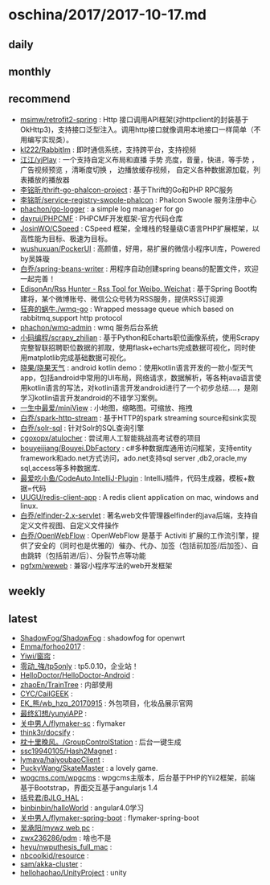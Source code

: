 # oschina/2017/2017-10-17.md



## daily



## monthly



## recommend

- [msimw/retrofit2-spring](http://git.oschina.net/msimw/retrofit2-spring) : Http 接口调用API框架(对httpclient的封装基于OkHttp3)，支持接口泛型注入。调用http接口就像调用本地接口一样简单（不用编写实现类）。
- [kl222/RabbitIm](http://git.oschina.net/kl222/rabbitim) : 即时通信系统，支持跨平台，支持视频
- [江江/yjPlay](http://git.oschina.net/yangchaojiang0515/yjPlay) : 一个支持自定义布局和直播 手势 亮度，音量，快进，等手势 ，广告视频预览 ，清晰度切换 ， 边播放缓存视频， 自定义各种数据源加载，列表播放的播放器
- [李铭昕/thrift-go-phalcon-project](http://git.oschina.net/limingxinleo/thrift-go-phalcon-project) : 基于Thrift的Go和PHP RPC服务
- [李铭昕/service-registry-swoole-phalcon](http://git.oschina.net/limingxinleo/service-registry-swoole-phalcon) : Phalcon Swoole 服务注册中心
- [phachon/go-logger](http://git.oschina.net/phachon/go-logger) : a simple log manager for go
- [dayrui/PHPCMF](http://git.oschina.net/dayrui/phpcmf) : PHPCMF开发框架-官方代码仓库
- [JosinWO/CSpeed](http://git.oschina.net/josinli/cspeed) : CSpeed 框架，全堆栈的轻量级C语言PHP扩展框架，以高性能为目标、极速为目标。
- [wushuxuan/PockerUI](http://git.oschina.net/wushuxuan/PockerUI) : 高颜值，好用，易扩展的微信小程序UI库，Powered by吴姝璇
- [白乔/spring-beans-writer](http://git.oschina.net/bluejoe/spring-beans-writer) : 用程序自动创建spring beans的配置文件，欢迎一起完善！
- [EdisonAn/Rss Hunter - Rss Tool for Weibo. Weichat](http://git.oschina.net/accacc/rsshunter) : 基于Spring Boot构建将，某个微博账号、微信公众号转为RSS服务，提供RSS订阅源
- [狂奔的蜗牛./wmq-go](http://git.oschina.net/snail/wmq-go) : Wrapped message queue which based on rabbitmq,support http protocol
- [phachon/wmq-admin](http://git.oschina.net/phachon/wmq-admin) : wmq 服务后台系统
- [小码编程/scrapy_zhilian](http://git.oschina.net/ismallcode/scrapy_zhilian) : 基于Python和Echarts职位画像系统，使用Scrapy完整智联招聘职位数据的抓取，使用flask+echarts完成数据可视化，同时使用matplotlib完成基础数据可视化。
- [晓果/晓果天气](http://git.oschina.net/huangxiaoguo/XiaoGuoTianQi) : android kotlin demo：使用kotlin语言开发的一款小型天气app，包括android中常用的UI布局，网络请求，数据解析，等各种java语言使用kotlin语言的写法，对kotlin语言开发android进行了一个初步总结....，是刚学习kotlin语言开发android的不错学习案例。
- [一生中最爱/miniView](http://git.oschina.net/dong_admin/miniView) : 小地图，缩略图。可缩放、拖拽
- [白乔/spark-http-stream](http://git.oschina.net/bluejoe/spark-http-stream) : 基于HTTP的spark streaming source和sink实现
- [白乔/solr-sql](http://git.oschina.net/bluejoe/solr-sql) : 针对Solr的SQL查询引擎
- [cgoxopx/atulocher](http://git.oschina.net/cgoxopx/atulocher) : 尝试用人工智能挑战高考试卷的项目
- [bouyeijiang/Bouyei.DbFactory](http://git.oschina.net/bouyeijiang/dbproviderfactory) : c#多种数据库通用访问框架，支持entity framework和ado.net方式访问，ado.net支持sql server ,db2,oracle,my sql,access等多种数据库.
- [最爱吃小鱼/CodeAuto.IntelliJ-Plugin](http://git.oschina.net/poet/CodeAuto.IntelliJ-Plugin) : IntelliJ插件，代码生成器，模板+数据=代码
- [UUGU/redis-client-app](http://git.oschina.net/uugu/redis-client-app) : A redis client application on mac, windows and linux.
- [白乔/elfinder-2.x-servlet](http://git.oschina.net/bluejoe/elfinder-2.x-servlet) : 著名web文件管理器elfinder的java后端，支持自定义文件视图、自定义文件操作
- [白乔/OpenWebFlow](http://git.oschina.net/bluejoe/openwebflow) : OpenWebFlow 是基于 Activiti 扩展的工作流引擎，提供了安全的（同时也是优雅的）催办、代办、加签（包括前加签/后加签）、自由跳转（包括前进/后）、分裂节点等功能
- [pgfxm/weweb](http://git.oschina.net/wdfe/weweb) : 兼容小程序写法的web开发框架


## weekly



## latest

- [ShadowFog/ShadowFog](http://git.oschina.net/ShadowFogNetwork/shadowfog-openwrt) : shadowfog for openwrt
- [Emma/forhoo2017](http://git.oschina.net/emmaplus/forhoo2017) : 
- [Yiwi/窗帘](http://git.oschina.net/yixiongwei/ChuangLian) : 
- [零动_強/tp5only](http://git.oschina.net/CMSLOVE/tp5only) : tp5.0.10，企业站！
- [HelloDoctor/HelloDoctor-Android](http://git.oschina.net/hello-doctor/MedicaltreatmentClient) : 
- [zhaoEn/TrainTree](http://git.oschina.net/zhaoen/TrainTree) : 内部使用
- [CYC/CaiIGEEK](http://git.oschina.net/caiyechao/CaiIGEEK) : 
- [EK_熊/wb_hzq_20170915](http://git.oschina.net/ekbear123/wb_hzq_20170915) : 外包项目，化妆品展示官网
- [最终幻想/yunyiAPP](http://git.oschina.net/juqun_yzh/yunyiAPP) : 
- [关中男人/flymaker-sc](http://git.oschina.net/QQ430042/flymaker-sc) : flymaker
- [think3r/docsify](http://git.oschina.net/think3r/docsify) : 
- [枕十里晚风。/GroupControlStation](http://git.oschina.net/lkxaa/GroupControlStation) : 后台一键生成
- [ssc19940105/Hash2Magnet](http://git.oschina.net/ssc19940105/Hash2Magnet) : 
- [lymava/haiyoubaoClient](http://git.oschina.net/lymava/haiyoubaoclient) : 
- [PuckyWang/SkateMaster](http://git.oschina.net/puckwang/skatemaster) : a lovely game.
- [wpgcms.com/wpgcms](http://git.oschina.net/wpgcms/wpgcms) : wpgcms主版本，后台基于PHP的Yii2框架，前端基于Bootstrap，界面交互基于angularjs 1.4
- [括号君/BJLG_HAL](http://git.oschina.net/KuoHaoJun/BJLG_HAL) : 
- [binbinbin/halloWorld](http://git.oschina.net/binbinbin/halloWorld) : angular4.0学习
- [关中男人/flymaker-spring-boot](http://git.oschina.net/QQ430042/flymaker-spring-boot) : flymaker-spring-boot
- [吴承阳/mywz web pc](http://git.oschina.net/wgw/mywz-web-pc) : 
- [zwx236286/pdm](http://git.oschina.net/zwx236286/pdm) : 啥也不是
- [heyu/nwputhesis_full_mac](http://git.oschina.net/heyutopgun/nwputhesis_full_mac) : 
- [nbcoolkid/resource](http://git.oschina.net/sherryBy/resource) : 
- [sam/akka-cluster](http://git.oschina.net/samhxm/akka-cluster) : 
- [hellohaohao/UnityProject](http://git.oschina.net/hellohaohao/UnityProject) : unity